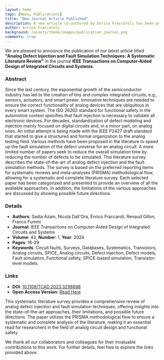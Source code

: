```yaml
---
layout: home
tags: [News, Publications]
title: "New Journal Article Published"
description: A new article co-authored by Enrico Fraccaroli has been published in IEEE Transactions on Computer-Aided Design of Integrated Circuits and Systems.
author: Enrico Fraccaroli
background: /assets/theme/images/publication_journal.png
comments: true
---
```


We are pleased to announce the publication of our latest article titled
**"Analog Defect Injection and Fault Simulation Techniques: A Systematic
Literature Review"** in the journal **IEEE Transactions on Computer-Aided Design
of Integrated Circuits and Systems**.

### Abstract

Since the last century, the exponential growth of the semiconductor industry has
led to the creation of tiny and complex integrated circuits, e.g., sensors,
actuators, and smart power. Innovative techniques are needed to ensure the
correct functionality of analog devices that are ubiquitous in every smart
system. The ISO 26262 standard for functional safety in the automotive context
specifies that fault injection is necessary to validate all electronic devices.
For decades, standardization of defect modeling and injection mainly focused on
digital circuits and, in a minor part, on analog ones. An initial attempt is
being made with the IEEE P2427 draft standard that started to give a structured
and formal organization to the analog testing field. Various methods have been
proposed in the literature to speed up the fault simulation of the defect
universe for an analog circuit. A more limited number of papers seek to reduce
the overall simulation time by reducing the number of defects to be simulated.
This literature survey describes the state-of-the-art of analog defect injection
and the fault simulation methods. The survey is based on the preferred reporting
items for systematic reviews and meta-analyses (PRISMA) methodological flow,
allowing for a systematic and complete literature survey. Each selected paper
has been categorized and presented to provide an overview of all the available
approaches. In addition, the limitations of the various approaches are discussed
by showing possible future directions.

### Details

- **Authors**: Sadia Azam, Nicola Dall'Ora, Enrico Fraccaroli, Renaud Gillon, Franco Fummi
- **Journal**: IEEE Transactions on Computer-Aided Design of Integrated Circuits and Systems
- **Volume**: 43, **Number**: 1, **Year**: 2024
- **Pages**: 16-29
- **Keywords**: Circuit faults, Surveys, Databases, Systematics, Transistors, Analog circuits, SPICE, Analog circuits, Defect injection, Defect models, Fault simulation, Functional safety, SPICE-based simulation, Transistor-level models

### Links

- **DOI**: [10.1109/TCAD.2023.3298698](https://doi.org/10.1109/TCAD.2023.3298698)  
- **Open Access Version**: [Read Here](https://iris.univr.it/retrieve/10ef3a06-6720-49c4-9050-9c4df5e23624/Analog_Defect_Injection_and_Fault_Simulation_Techniques_A_Systematic_Literature_Review.pdf)

This systematic literature survey provides a comprehensive review of analog
defect injection and fault simulation techniques, offering insights into the
state-of-the-art approaches, their limitations, and possible future directions.
The paper utilizes the PRISMA methodological flow to ensure a systematic and
complete analysis of the literature, making it an essential read for researchers
in the field of analog circuit design and functional safety.

We thank all our collaborators and colleagues for their invaluable contributions
to this work. For further details, feel free to explore the links provided
above.
